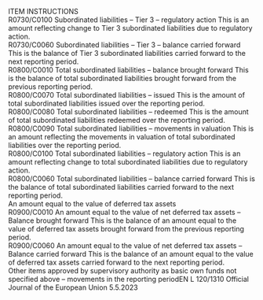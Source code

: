  
ITEM  INSTRUCTIONS  
R0730/C0100  Subordinated liabilities – Tier 3 – 
regulatory action  This is an amount reflecting change to Tier 3 subordinated liabilities due 
to regulatory action.  
R0730/C0060  Subordinated liabilities – Tier 3 – 
balance carried forward  This is the balance of Tier 3 subordinated liabilities carried forward to the 
next reporting period.  
R0800/C0010  Total subordinated liabilities – 
balance brought forward  This is the balance of total subordinated liabilities brought forward from 
the previous reporting period.  
R0800/C0070  Total subordinated liabilities – 
issued  This is the amount of total subordinated liabilities issued over the 
reporting period.  
R0800/C0080  Total subordinated liabilities – 
redeemed  This is the amount of total subordinated liabilities redeemed over the 
reporting period.  
R0800/C0090  Total subordinated liabilities – 
movements in valuation  This is an amount reflecting the movements in valuation of total 
subordinated liabilities over the reporting period.  
R0800/C0100  Total subordinated liabilities – 
regulatory action  This is an amount reflecting change to total subordinated liabilities due to 
regulatory action.  
R0800/C0060  Total subordinated liabilities – 
balance carried forward  This is the balance of total subordinated liabilities carried forward to the 
next reporting period.  
An amount equal to 
the value of deferred 
tax assets  
R0900/C0010  An amount equal to the value of 
net deferred tax assets –Balance 
brought forward  This is the balance of an amount equal to the value of deferred tax assets 
brought forward from the previous reporting period.  
R0900/C0060  An amount equal to the value of 
net deferred tax assets –Balance 
carried forward  This is the balance of an amount equal to the value of deferred tax assets 
carried forward to the next reporting period.  
Other items approved 
by supervisory 
authority as basic own 
funds not specified 
above – movements in 
the reporting periodEN  L 120/1310 Official Journal of the European Union 5.5.2023
